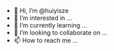 - 👋 Hi, I’m @huiyisze
- 👀 I’m interested in ...
- 🌱 I’m currently learning ...
- 💞️ I’m looking to collaborate on ...
- 📫 How to reach me ...

<!---
huiyisze/huiyisze is a ✨ special ✨ repository because its `README.md` (this file) appears on your GitHub profile.
You can click the Preview link to take a look at your changes.
--->

